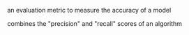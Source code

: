 an evaluation metric to measure the accuracy of a model

combines the "precision" and "recall" scores of an algorithm